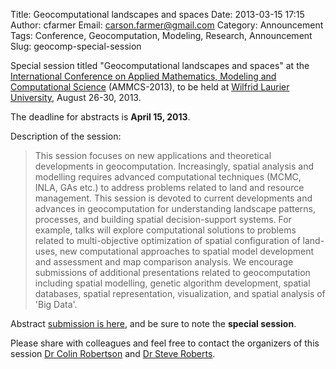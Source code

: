 Title: Geocomputational landscapes and spaces
Date: 2013-03-15 17:15
Author: cfarmer
Email: carson.farmer@gmail.com
Category: Announcement
Tags: Conference, Geocomputation, Modeling, Research, Announcement
Slug: geocomp-special-session

Special session titled "Geocomputational landscapes and spaces" at the
[International Conference on Applied Mathematics, Modeling and
Computational Science][ammcs] (AMMCS-2013), to be held at [Wilfrid Laurier
University][wilfrid], August 26-30, 2013.

The deadline for abstracts is **April 15, 2013**.

Description of the session:

> This session focuses on new applications and theoretical developments
> in geocomputation. Increasingly, spatial analysis and modelling
> requires advanced computational techniques (MCMC, INLA, GAs etc.) to
> address problems related to land and resource management. This session
> is devoted to current developments and advances in geocomputation for
> understanding landscape patterns, processes, and building spatial
> decision-support systems. For example, talks will explore
> computational solutions to problems related to multi-objective
> optimization of spatial configuration of land-uses, new computational
> approaches to spatial model development and assessment and map
> comparison analysis. We encourage submissions of additional
> presentations related to geocomputation including spatial modelling,
> genetic algorithm development, spatial databases, spatial
> representation, visualization, and spatial analysis of 'Big Data'.

Abstract [submission is here][], and be sure to note the **special session**.

Please share with colleagues and feel free to contact the organizers of
this session [Dr Colin Robertson][] and [Dr Steve Roberts][].

[ammcs]: http://www.ammcs2013.wlu.ca/
[wilfrid]: https://www.wlu.ca/
[submission is here]: http://www.ammcs2013.wlu.ca/submit-abstract.html
[Dr Colin Robertson]: mailto:crobertson@wlu.ca
[Dr Steve Roberts]: mailto:sroberts@wlu.ca
